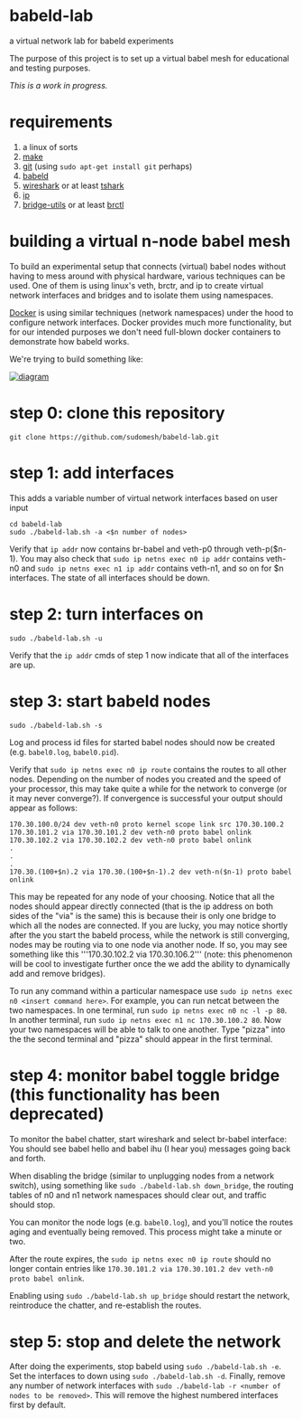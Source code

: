 # babeld-lab
a virtual network lab for babeld experiments

The purpose of this project is to set up a virtual babel mesh for educational and testing purposes. 

*This is a work in progress.*

# requirements
1. a linux of sorts
1. [make](https://www.gnu.org/software/make/)
1. [git](https://git-scm.com) (using ```sudo apt-get install git``` perhaps)
1. [babeld](https://github.com/jech/babeld)
1. [wireshark](https://wireshark.org) or at least [tshark](https://www.wireshark.org/docs/man-pages/tshark.html)
1. [ip](http://man7.org/linux/man-pages/man8/ip.8.html) 
1. [bridge-utils](http://www.linuxfromscratch.org/blfs/view/svn/basicnet/bridge-utils.html) or at least [brctl](https://linux.die.net/man/8/brctl)

# building a virtual n-node babel mesh
To build an experimental setup that connects (virtual) babel nodes without having to mess around with physical hardware, various techniques can be used. One of them is using linux's veth, brctr, and ip to create virtual network interfaces and bridges and to isolate them using namespaces. 

[Docker](https://docker.com) is using similar techniques (network namespaces) under the hood to configure network interfaces. Docker provides much more functionality, but for our intended purposes we don't need full-blown docker containers to demonstrate how babeld works.

We're trying to build something like:

[![diagram](./diagram.png)](./diagram.png)

# step 0: clone this repository

```git clone https://github.com/sudomesh/babeld-lab.git```

# step 1: add interfaces
This adds a variable number of virtual network interfaces based on user input

```
cd babeld-lab 
sudo ./babeld-lab.sh -a <$n number of nodes>
```
Verify that ```ip addr``` now contains br-babel and veth-p0 through veth-p($n-1).  You may also check that ```sudo ip netns exec n0 ip addr``` contains veth-n0 and ```sudo ip netns exec n1 ip addr``` contains veth-n1, and so on for $n interfaces.  The state of all interfaces should be down.

# step 2: turn interfaces on
```
sudo ./babeld-lab.sh -u
```
Verify that the ```ip addr``` cmds of step 1 now indicate that all of the interfaces are up.

# step 3: start babeld nodes
```
sudo ./babeld-lab.sh -s
```
Log and process id files for started babel nodes should now be created (e.g. ```babel0.log```, ```babel0.pid```).

Verify that ```sudo ip netns exec n0 ip route``` contains the routes to all other nodes. Depending on the number of nodes you created and the speed of your processor, this may take quite a while for the network to converge (or it may never converge?). If convergence is successful your output should appear as follows:
```
170.30.100.0/24 dev veth-n0 proto kernel scope link src 170.30.100.2 
170.30.101.2 via 170.30.101.2 dev veth-n0 proto babel onlink
170.30.102.2 via 170.30.102.2 dev veth-n0 proto babel onlink
.
.
.
170.30.(100+$n).2 via 170.30.(100+$n-1).2 dev veth-n($n-1) proto babel onlink
``` 
This may be repeated for any node of your choosing. Notice that all the nodes should appear directly connected (that is the ip address on both sides of the "via" is the same) this is because their is only one bridge to which all the nodes are connected. If you are lucky, you may notice shortly after the you start the babeld process, while the network is still converging, nodes may be routing via to one node via another node. If so, you may see something like this '''170.30.102.2 via 170.30.106.2''' (note: this phenomenon will be cool to investigate further once the we add the ability to dynamically add and remove bridges).

To run any command within a particular namespace use ```sudo ip netns exec n0 <insert command here>```.
 For example, you can run netcat between the two namespaces.  In one terminal, run ```sudo ip netns exec n0 nc -l -p 80```.  In another terminal, run ```sudo ip netns exec n1 nc 170.30.100.2 80```.  Now your two namespaces will be able to talk to one another.  Type "pizza" into the the second terminal and "pizza" should appear in the first terminal.

# step 4: monitor babel toggle bridge (this functionality has been deprecated)
To monitor the babel chatter, start wireshark and select br-babel interface:  You should see babel hello and babel ihu (I hear you) messages going back and forth.

When disabling the bridge (similar to unplugging nodes from a network switch), using something like ```sudo ./babeld-lab.sh down_bridge```, the routing tables of n0 and n1 network namespaces should clear out, and traffic should stop.

You can monitor the node logs (e.g. ```babel0.log```), and you'll notice the routes aging and eventually being removed. This process might take a minute or two.

After the route expires, the ```sudo ip netns exec n0 ip route``` should no longer contain entries like ```170.30.101.2 via 170.30.101.2 dev veth-n0  proto babel onlink```.  

Enabling using ```sudo ./babeld-lab.sh up_bridge``` should restart the network, reintroduce the chatter, and re-establish the routes.

# step 5: stop and delete the network
After doing the experiments, stop babeld using ```sudo ./babeld-lab.sh -e```.  Set the interfaces to down using ```sudo ./babeld-lab.sh -d```.  Finally, remove any number of network interfaces with ```sudo ./babeld-lab -r <number of nodes to be removed>```. This will remove the highest numbered interfaces first by default. 



